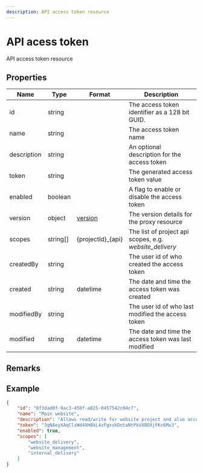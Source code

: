 ```yaml
---
description: API access token resource
---
```

# API acess token

API access token resource

## Properties

| Name        | Type     | Format               | Description                                             |
|-------------|----------|----------------------|---------------------------------------------------------|
| id          | string   |                      | The access token identifier as a 128 bit GUID.          |
| name        | string   |                      | The access token name                                   |
| description | string   |                      | An optional description for the access token            |
| token       | string   |                      | The generated access token value                        |
| enabled     | boolean  |                      | A flag to enable or disable the access token            |
| version     | object   | [version](./version) | The version details for the proxy resource              |
| scopes      | string[] | {projectId}_{api}    | The list of project api scopes, e.g. *website_delivery* |
| createdBy   | string   |                      | The user id of who created the access token             |
| created     | string   | datetime             | The date and time the access token was created          |
| modifiedBy  | string   |                      | The user id of who last modified the access token       |
| modified    | string   | datetime             | The date and time the access token was last modified    |


## Remarks



## Example

```json
{
    "id": "8f3dad0f-9ac3-450f-a825-0457542c04c7",
    "name": "Main website",
    "description": "Allows read/write for website project and also access to internal for meeting information",
    "token": "3gNAeyXAqClzWd4XH8kL4zFgxskDntaNtPkVXBOXjFKs6Mx3",
    "enabled": true,
    "scopes": [
        "website_delivery",
        "website_management",
        "internal_delivery"
    ]
}
```